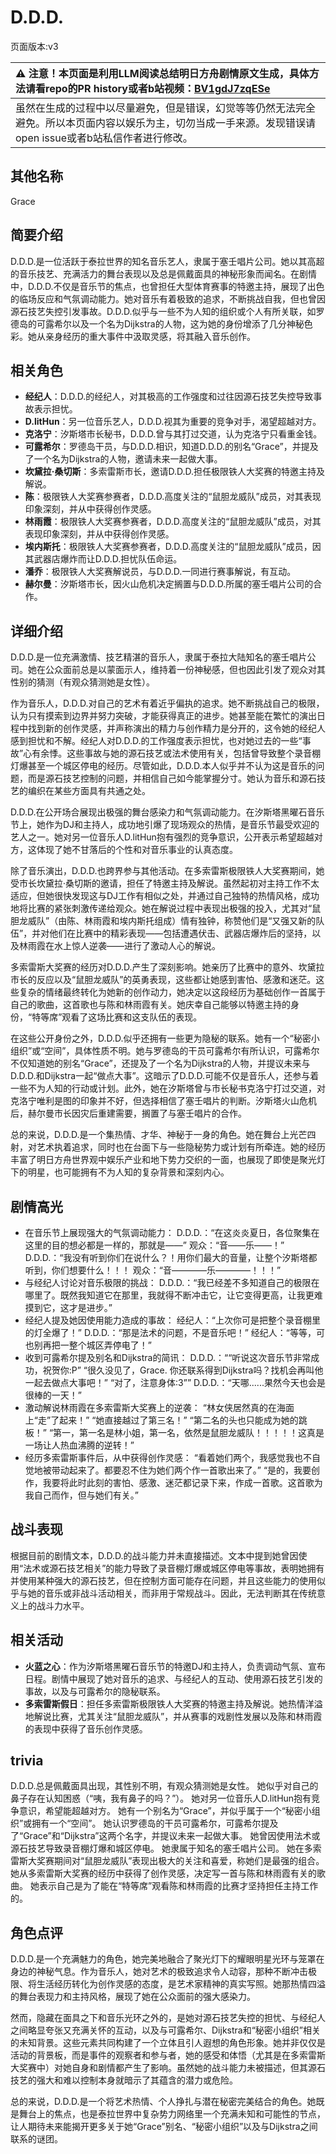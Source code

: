 # D.D.D.
页面版本:v3
 

| :warning: 注意！本页面是利用LLM阅读总结明日方舟剧情原文生成，具体方法请看repo的PR history或者b站视频：[BV1gdJ7zqESe](https://www.bilibili.com/video/BV1gdJ7zqESe/)         |
|:----------------------------|
| 虽然在生成的过程中以尽量避免，但是错误，幻觉等等仍然无法完全避免。所以本页面内容以娱乐为主，切勿当成一手来源。发现错误请open issue或者b站私信作者进行修改。|



## 其他名称
Grace
## 简要介绍
D.D.D.是一位活跃于泰拉世界的知名音乐艺人，隶属于塞壬唱片公司。她以其高超的音乐技艺、充满活力的舞台表现以及总是佩戴面具的神秘形象而闻名。在剧情中，D.D.D.不仅是音乐节的焦点，也曾担任大型体育赛事的特邀主持，展现了出色的临场反应和气氛调动能力。她对音乐有着极致的追求，不断挑战自我，但也曾因源石技艺失控引发事故。D.D.D.似乎与一些不为人知的组织或个人有所关联，如罗德岛的可露希尔以及一个名为Dijkstra的人物，这为她的身份增添了几分神秘色彩。她从亲身经历的重大事件中汲取灵感，将其融入音乐创作。
## 相关角色
-   **经纪人**：D.D.D.的经纪人，对其极高的工作强度和过往因源石技艺失控导致事故表示担忧。
-   **D.litHun**：另一位音乐艺人，D.D.D.视其为重要的竞争对手，渴望超越对方。
-   **克洛宁**：汐斯塔市长秘书，D.D.D.曾与其打过交道，认为克洛宁只看重金钱。
-   **可露希尔**：罗德岛干员，与D.D.D.相识，知道D.D.D.的别名“Grace”，并提及了一个名为Dijkstra的人物，邀请未来一起做大事。
-   **坎黛拉·桑切斯**：多索雷斯市长，邀请D.D.D.担任极限铁人大奖赛的特邀主持及解说。
-   **陈**：极限铁人大奖赛参赛者，D.D.D.高度关注的“鼠胆龙威队”成员，对其表现印象深刻，并从中获得创作灵感。
-   **林雨霞**：极限铁人大奖赛参赛者，D.D.D.高度关注的“鼠胆龙威队”成员，对其表现印象深刻，并从中获得创作灵感。
-   **埃内斯托**：极限铁人大奖赛参赛者，D.D.D.高度关注的“鼠胆龙威队”成员，因其武器店爆炸而让D.D.D.担忧队伍命运。
-   **潘乔**：极限铁人大奖赛解说员，与D.D.D.一同进行赛事解说，有互动。
-   **赫尔曼**：汐斯塔市长，因火山危机决定搁置与D.D.D.所属的塞壬唱片公司的合作。
## 详细介绍
D.D.D.是一位充满激情、技艺精湛的音乐人，隶属于泰拉大陆知名的塞壬唱片公司。她在公众面前总是以蒙面示人，维持着一份神秘感，但也因此引发了观众对其性别的猜测（有观众猜测她是女性）。

作为音乐人，D.D.D.对自己的艺术有着近乎偏执的追求。她不断挑战自己的极限，认为只有摸索到边界并努力突破，才能获得真正的进步。她甚至能在繁忙的演出日程中找到新的创作灵感，并声称演出的精力与创作精力是分开的，这令她的经纪人感到担忧和不解。经纪人对D.D.D.的工作强度表示担忧，也对她过去的一些“事故”心有余悸。这些事故与她的源石技艺或法术使用有关，包括曾导致整个录音棚灯爆甚至一个城区停电的经历。尽管如此，D.D.D.本人似乎并不认为这是音乐的问题，而是源石技艺控制的问题，并相信自己如今能掌握分寸。她认为音乐和源石技艺的编织在某些方面具有共通之处。

D.D.D.在公开场合展现出极强的舞台感染力和气氛调动能力。在汐斯塔黑曜石音乐节上，她作为DJ和主持人，成功地引爆了现场观众的热情，是音乐节最受欢迎的艺人之一。她对另一位音乐人D.litHun抱有强烈的竞争意识，公开表示希望超越对方，这体现了她不甘落后的个性和对音乐事业的认真态度。

除了音乐演出，D.D.D.也跨界参与其他活动。在多索雷斯极限铁人大奖赛期间，她受市长坎黛拉·桑切斯的邀请，担任了特邀主持及解说。虽然起初对主持工作不太适应，但她很快发现这与DJ工作有相似之处，并通过自己独特的热情风格，成功地将比赛的紧张刺激传递给观众。她在解说过程中表现出极强的投入，尤其对“鼠胆龙威队”（由陈、林雨霞和埃内斯托组成）情有独钟，称赞他们是“又强又新的队伍”，并对他们在比赛中的精彩表现——包括遭遇伏击、武器店爆炸后的坚持，以及林雨霞在水上惊人逆袭——进行了激动人心的解说。

多索雷斯大奖赛的经历对D.D.D.产生了深刻影响。她亲历了比赛中的意外、坎黛拉市长的反应以及“鼠胆龙威队”的英勇表现，这些都让她感到害怕、感激和迷茫。这些复杂的情绪最终转化为她新的创作动力，她决定以这段经历为基础创作一首属于自己的歌曲，这首歌也与陈和林雨霞有关。她庆幸自己能够以特邀主持的身份，“特等席”观看了这场比赛和这支队伍的表现。

在这些公开身份之外，D.D.D.似乎还拥有一些更为隐秘的联系。她有一个“秘密小组织”或“空间”，具体性质不明。她与罗德岛的干员可露希尔有所认识，可露希尔不仅知道她的别名“Grace”，还提及了一个名为Dijkstra的人物，并提议未来与D.D.D.和Dijkstra一起“做点大事”。这暗示了D.D.D.可能不仅是音乐人，还参与着一些不为人知的行动或计划。此外，她在汐斯塔曾与市长秘书克洛宁打过交道，对克洛宁唯利是图的印象并不好，但选择相信了塞壬唱片的判断。汐斯塔火山危机后，赫尔曼市长因灾后重建需要，搁置了与塞壬唱片的合作。

总的来说，D.D.D.是一个集热情、才华、神秘于一身的角色。她在舞台上光芒四射，对艺术执着追求，同时也在台面下与一些隐秘势力或计划有所牵连。她的经历丰富了明日方舟世界观中娱乐产业和地下势力交织的一面，也展现了即使是聚光灯下的明星，也可能拥有不为人知的复杂背景和深刻内心。
## 剧情高光
*   在音乐节上展现强大的气氛调动能力：
    D.D.D.：“在这炎炎夏日，各位聚集在这里的目的想必都是一样的，那就是——”
    观众：“音——乐——！”
    D.D.D.：“我没有听到你们在说什么？！用你们最大的音量，让整个汐斯塔都听到，你们想要什么！！！
    观众：“音————乐————！！！”
*   与经纪人讨论对音乐极限的挑战：
    D.D.D.：“我已经差不多知道自己的极限在哪里了。既然我知道它在那里，我就得不断冲击它，让它变得更高，让我更难摸到它，这才是进步。”
*   经纪人提及她因使用能力造成的事故：
    经纪人：“上次你可是把整个录音棚里的灯全爆了！”
    D.D.D.：“那是法术的问题，不是音乐吧！”
    经纪人：“等等，可也别再把一整个城区弄停电了！”
*   收到可露希尔提及别名和Dijkstra的简讯：
    D.D.D.：““听说这次音乐节非常成功，祝贺你:P”
    “很久没见了，Grace. 你还联系得到Dijkstra吗？找机会再叫他一起去做点大事吧！”
    “对了，注意身体:3””
    D.D.D.：“天哪......果然今天也会是很棒的一天！”
*   激动解说林雨霞在多索雷斯大奖赛上的逆袭：
    “林女侠居然真的在海面上“走”了起来！”
    “她直接越过了第三名！”
    “第二名的头也只能成为她的跳板！”
    “第一，第一名是林小姐，第一名，依然是鼠胆龙威队！！！！！这真是一场让人热血沸腾的逆转！”
*   经历多索雷斯事件后，从中获得创作灵感：
    “看着她们两个，我感觉我也不自觉地被带动起来了。都要忍不住为她们两个作一首歌出来了。”
    “是的，我要创作，我要将此时此刻的害怕、感激、迷茫都记录下来，作成一首歌。这首歌为我自己而作，但与她们有关。”
## 战斗表现
根据目前的剧情文本，D.D.D.的战斗能力并未直接描述。文本中提到她曾因使用“法术或源石技艺相关”的能力导致了录音棚灯爆或城区停电等事故，表明她拥有并使用某种强大的源石技艺，但在控制方面可能存在问题，并且这些能力的使用似乎与她的音乐或非战斗活动相关，而非用于常规战斗。因此，无法判断其在传统意义上的战斗力水平。
## 相关活动
-   **火蓝之心**：作为汐斯塔黑曜石音乐节的特邀DJ和主持人，负责调动气氛、宣布日程。剧情中展现了她对音乐的追求、与经纪人的互动、使用源石技艺引发的事故，以及与可露希尔的隐秘联系。
-   **多索雷斯假日**：担任多索雷斯极限铁人大奖赛的特邀主持及解说。她热情洋溢地解说比赛，尤其关注“鼠胆龙威队”，并从赛事的戏剧性发展以及陈和林雨霞的表现中获得了音乐创作灵感。
## trivia
D.D.D.总是佩戴面具出现，其性别不明，有观众猜测她是女性。
她似乎对自己的鼻子存在认知困惑（“咦，我有鼻子的吗？”）。
她对另一位音乐人D.litHun抱有竞争意识，希望能超越对方。
她有一个别名为“Grace”，并似乎属于一个“秘密小组织”或拥有一个“空间”。
她认识罗德岛的干员可露希尔，可露希尔提及了“Grace”和“Dijkstra”这两个名字，并提议未来一起做大事。
她曾因使用法术或源石技艺导致录音棚灯爆和城区停电。
她隶属于知名的塞壬唱片公司。
她在多索雷斯大奖赛期间对“鼠胆龙威队”表现出极大的关注和喜爱，称她们是最强的组合。
她从多索雷斯大奖赛的经历中获得了创作灵感，决定写一首与陈和林雨霞有关的歌曲。
她表示自己是为了能在“特等席”观看陈和林雨霞的比赛才坚持担任主持工作的。
## 角色点评
D.D.D.是一个充满魅力的角色，她完美地融合了聚光灯下的耀眼明星光环与笼罩在身边的神秘气息。作为音乐人，她对艺术的极致追求令人动容，那种不断冲击极限、将生活经历转化为创作灵感的态度，是艺术家精神的真实写照。她那热情四溢的舞台表现力和主持风格，展现了她在公众面前的强大感染力。

然而，隐藏在面具之下和音乐光环之外的，是她对源石技艺失控的担忧、与经纪人之间略显夸张又充满关怀的互动，以及与可露希尔、Dijkstra和“秘密小组织”相关的未知背景。这些元素共同构建了一个立体且引人遐想的角色形象。她并非仅仅是活动的背景板，而是事件的观察者和参与者，她的感受和体悟（尤其是在多索雷斯大奖赛中）对她自身和剧情都产生了影响。虽然她的战斗能力未被描述，但其源石技艺的强大和难以控制本身就暗示了其蕴含的潜力或危险。

总的来说，D.D.D.是一个将艺术热情、个人挣扎与潜在秘密完美结合的角色。她既是舞台上的焦点，也是泰拉世界中复杂势力网络里一个充满未知和可能性的节点，让人期待未来能揭开更多关于她“Grace”别名、“秘密小组织”以及与Dijkstra之间联系的谜团。